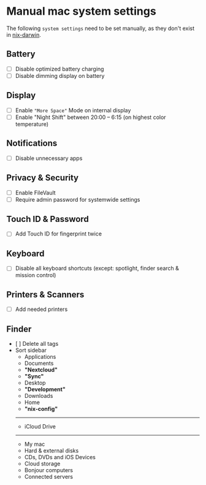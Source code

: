 # Manual mac system settings

The following `system settings` need to be set manually, as they don't exist in [nix-darwin](https://github.com/LnL7/nix-darwin).

## Battery

- [ ] Disable optimized battery charging
- [ ] Disable dimming display on battery

## Display

- [ ] Enable `"More Space"` Mode on internal display
- [ ] Enable "Night Shift" between 20:00 – 6:15 (on highest color temperature)

## Notifications

- [ ] Disable unnecessary apps

## Privacy & Security

- [ ] Enable FileVault
- [ ] Require admin password for systemwide settings

## Touch ID & Password

- [ ] Add Touch ID for fingerprint twice

## Keyboard

- [ ] Disable all keyboard shortcuts (except: spotlight, finder search & mission control)

## Printers & Scanners

- [ ] Add needed printers

## Finder

- [ ] Delete all tags
- Sort sidebar
  - Applications
  - Documents
  - **"Nextcloud"**
  - **"Sync"**
  - Desktop
  - **"Development"**
  - Downloads
  - Home
  - **"nix-config"**
  ***
  - iCloud Drive
  ***
  - My mac
  - Hard & external disks
  - CDs, DVDs and iOS Devices
  - Cloud storage
  - Bonjour computers
  - Connected servers
